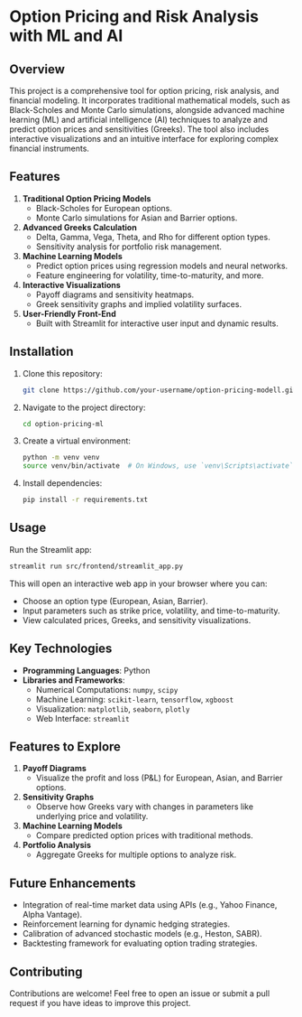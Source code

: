 # Option Pricing and Risk Analysis with ML and AI

## Overview
This project is a comprehensive tool for option pricing, risk analysis, and financial modeling. It incorporates traditional mathematical models, such as Black-Scholes and Monte Carlo simulations, alongside advanced machine learning (ML) and artificial intelligence (AI) techniques to analyze and predict option prices and sensitivities (Greeks). The tool also includes interactive visualizations and an intuitive interface for exploring complex financial instruments.

## Features
1. **Traditional Option Pricing Models**
   - Black-Scholes for European options.
   - Monte Carlo simulations for Asian and Barrier options.
2. **Advanced Greeks Calculation**
   - Delta, Gamma, Vega, Theta, and Rho for different option types.
   - Sensitivity analysis for portfolio risk management.
3. **Machine Learning Models**
   - Predict option prices using regression models and neural networks.
   - Feature engineering for volatility, time-to-maturity, and more.
4. **Interactive Visualizations**
   - Payoff diagrams and sensitivity heatmaps.
   - Greek sensitivity graphs and implied volatility surfaces.
5. **User-Friendly Front-End**
   - Built with Streamlit for interactive user input and dynamic results.


## Installation
1. Clone this repository:
   ```bash
   git clone https://github.com/your-username/option-pricing-modell.git
   ```
2. Navigate to the project directory:
   ```bash
   cd option-pricing-ml
   ```
3. Create a virtual environment:
   ```bash
   python -m venv venv
   source venv/bin/activate  # On Windows, use `venv\Scripts\activate`
   ```
4. Install dependencies:
   ```bash
   pip install -r requirements.txt
   ```

## Usage
Run the Streamlit app:
```bash
streamlit run src/frontend/streamlit_app.py
```
This will open an interactive web app in your browser where you can:
- Choose an option type (European, Asian, Barrier).
- Input parameters such as strike price, volatility, and time-to-maturity.
- View calculated prices, Greeks, and sensitivity visualizations.

## Key Technologies
- **Programming Languages**: Python
- **Libraries and Frameworks**:
  - Numerical Computations: `numpy`, `scipy`
  - Machine Learning: `scikit-learn`, `tensorflow`, `xgboost`
  - Visualization: `matplotlib`, `seaborn`, `plotly`
  - Web Interface: `streamlit`

## Features to Explore
1. **Payoff Diagrams**
   - Visualize the profit and loss (P&L) for European, Asian, and Barrier options.
2. **Sensitivity Graphs**
   - Observe how Greeks vary with changes in parameters like underlying price and volatility.
3. **Machine Learning Models**
   - Compare predicted option prices with traditional methods.
4. **Portfolio Analysis**
   - Aggregate Greeks for multiple options to analyze risk.

## Future Enhancements
- Integration of real-time market data using APIs (e.g., Yahoo Finance, Alpha Vantage).
- Reinforcement learning for dynamic hedging strategies.
- Calibration of advanced stochastic models (e.g., Heston, SABR).
- Backtesting framework for evaluating option trading strategies.

## Contributing
Contributions are welcome! Feel free to open an issue or submit a pull request if you have ideas to improve this project.


